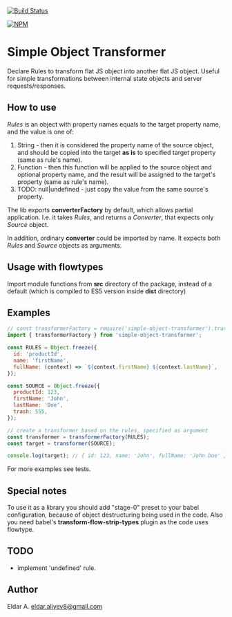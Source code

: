 [![Build Status](https://travis-ci.org/aeldar/simple-object-transformer.svg?branch=master)](https://travis-ci.org/aeldar/simple-object-transformer)

[![NPM](https://nodei.co/npm/simple-object-transformer.png)](https://nodei.co/npm/simple-object-transformer/)

Simple Object Transformer
=========================

Declare Rules to transform flat JS object into another flat JS object.
 Useful for simple transformations between internal state objects
 and server requests/responses.
 
How to use
----------

_Rules_ is an object with property names equals to the target property name,
and the value is one of:

1. String - then it is considered the property name of the source object,
 and should be copied into the target **as is** to specified target property (same
 as rule's name).
2. Function - then this function will be applied to the source object and optional
 property name, and the result will be assigned to the target's property (same
 as rule's name).
3. TODO: null|undefined - just copy the value from the same source's property.

The lib exports __converterFactory__ by default, which allows partial application.
I.e. it takes _Rules_, and returns a _Converter_, that expects only _Source_ object.

In addition, ordinary __converter__ could be imported by name. It expects both
_Rules_ and _Source_ objects as arguments.

Usage with flowtypes
--------------------
Import module functions from __src__ directory of the package, instead of a default
(which is compiled to ES5 version inside __dist__ directory)

Examples
--------

```javascript
// const transformerFactory = require('simple-object-transformer').transformerFactory;
import { transformerFactory } from 'simple-object-transformer';

const RULES = Object.freeze({
  id: 'productId',
  name: 'firstName',
  fullName: (context) => `${context.firstName} ${context.lastName}`,
});

const SOURCE = Object.freeze({
  productId: 123,
  firstName: 'John',
  lastName: 'Doe',
  trash: 555,
});

// create a transformer based on the rules, specified as argument
const transformer = transformerFactory(RULES);
const target = transformer(SOURCE);

console.log(target); // { id: 123, name: 'John', fullName: 'John Doe' }
```

For more examples see tests.

Special notes
-------------
To use it as a library you should add "stage-0" preset to your babel configuration,
 because of object destructuring being used in the code. Also you need
 babel's __transform-flow-strip-types__ plugin as the code uses flowtype.
 
TODO
----
* implement 'undefined' rule.

Author
------
Eldar A. <eldar.aliyev8@gmail.com>
